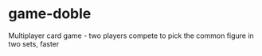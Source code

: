 # game-doble
Multiplayer card game - two players compete to pick the common figure in two sets, faster
